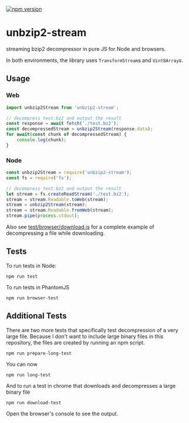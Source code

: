 [![npm version](https://badge.fury.io/js/@openpgp%2Funbzip2-stream.svg)](https://badge.fury.io/js/@openpgp%2Funbzip2-stream)

unbzip2-stream
===
streaming bzip2 decompressor in pure JS for Node and browsers.

In both environments, the library uses `TransformStream`s and `Uint8Array`s.

Usage
---

### Web
``` js
import unbzip2Stream from 'unbzip2-stream';

// decompress test.bz2 and output the result
const response = await fetch('./test.bz2');
const decompressedStream = unbzip2Stream(response.data);
for await(const chunk of decompressedStream) {
    console.log(chunk);
}
```

### Node
``` js
const unbzip2Stream = require('unbzip2-stream');
const fs = require('fs');

// decompress test.bz2 and output the result
let stream = fs.createReadStream('./test.bz2');
stream = stream.Readable.toWeb(stream);
stream = unbzip2Stream(stream);
stream = stream.Readable.fromWeb(stream);
stream.pipe(process.stdout);
```

Also see [test/browser/download.js](https://github.com/openpgpjs/unbzip2-stream/blob/master/test/browser/download.js) for a complete example of decompressing a file while downloading.

Tests
---
To run tests in Node:

    npm run test

To run tests in PhantomJS

    npm run browser-test

Additional Tests
----------------
There are two more tests that specifically test decompression of a very large file. Because I don't want to include large binary files in this repository, the files are created by running an npm script.

    npm run prepare-long-test

You can now

    npm run long-test

And to run a test in chrome that downloads and decompresses a large binary file

    npm run download-test

Open the browser's console to see the output.

